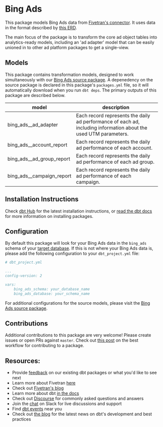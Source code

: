 # Bing Ads 

This package models Bing Ads data from [Fivetran's connector](https://fivetran.com/docs/applications/microsoft-advertising). It uses data in the format described by [this ERD](https://docs.google.com/presentation/d/1xNeRCtU5dNVy01kTjE-ydX_BLoRDgKZOHGci1vUKDFg/edit).

The main focus of the package is to transform the core ad object tables into analytics-ready models, including an 'ad adapter' model that can be easily unioned in to other ad platform packages to get a single-view.

## Models

This package contains transformation models, designed to work simultaneously with our [Bing Ads source package](https://github.com/fivetran/dbt_bing_ads_source). A depenedency on the source package is declared in this package's `packages.yml` file, so it will automatically download when you run `dbt deps`. The primary outputs of this package are described below.

| **model**                 | **description**                                                                                                  |
| ------------------------- | ---------------------------------------------------------------------------------------------------------------- |
| bing_ads__ad_adapter      | Each record represents the daily ad performance of each ad, including information about the used UTM parameters. |
| bing_ads__account_report  | Each record represents the daily ad performance of each account.                                                 |
| bing_ads__ad_group_report | Each record represents the daily ad performance of each ad group.                                                |
| bing_ads__campaign_report | Each record represents the daily ad performance of each campaign.                                                |

## Installation Instructions
Check [dbt Hub](https://hub.getdbt.com/) for the latest installation instructions, or [read the dbt docs](https://docs.getdbt.com/docs/package-management) for more information on installing packages.

## Configuration
By default this package will look for your Bing Ads data in the `bing_ads` schema of your [target database](https://docs.getdbt.com/docs/running-a-dbt-project/using-the-command-line-interface/configure-your-profile). If this is not where your Bing Ads data is, please add the following configuration to your `dbt_project.yml` file:

```yml
# dbt_project.yml

...
config-version: 2

vars:
    bing_ads_schema: your_database_name
    bing_ads_database: your_schema_name
```

For additional configurations for the source models, please visit the [Bing Ads source package](https://github.com/fivetran/dbt_bing_ads_source).

## Contributions

Additional contributions to this package are very welcome! Please create issues or open PRs against `master`. Check out [this post](https://discourse.getdbt.com/t/contributing-to-a-dbt-package/657) on the best workflow for contributing to a package.

## Resources:
- Provide [feedback](https://www.surveymonkey.com/r/DQ7K7WW) on our existing dbt packages or what you'd like to see next
- Learn more about Fivetran [here](https://fivetran.com/docs)
- Check out [Fivetran's blog](https://fivetran.com/blog)
- Learn more about dbt [in the docs](https://docs.getdbt.com/docs/introduction)
- Check out [Discourse](https://discourse.getdbt.com/) for commonly asked questions and answers
- Join the [chat](http://slack.getdbt.com/) on Slack for live discussions and support
- Find [dbt events](https://events.getdbt.com) near you
- Check out [the blog](https://blog.getdbt.com/) for the latest news on dbt's development and best practices
